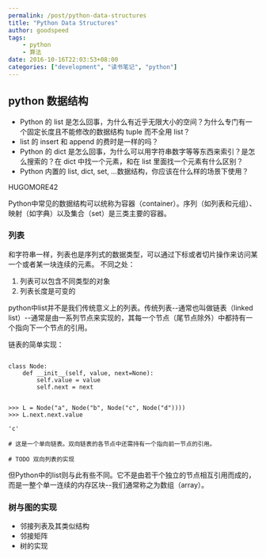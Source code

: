 ```yaml
---
permalink: /post/python-data-structures
title: "Python Data Structures"
author: goodspeed
tags:
    - python
    - 算法
date: 2016-10-16T22:03:53+08:00
categories: ["development", "读书笔记", "python"]
---
```



## python 数据结构

* Python 的 list 是怎么回事，为什么有近乎无限大小的空间？为什么专门有一个固定长度且不能修改的数据结构 tuple 而不全用 list？
* list 的 insert 和 append 的费时是一样的吗？
* Python 的 dict 是怎么回事，为什么可以用字符串数字等等东西来索引？是怎么搜索的？在 dict 中找一个元素，和在 list 里面找一个元素有什么区别？
* Python 内置的 list, dict, set, ...数据结构，你应该在什么样的场景下使用？

HUGOMORE42

Python中常见的数据结构可以统称为容器（container）。序列（如列表和元组）、映射（如字典）以及集合（set）是三类主要的容器。

### 列表

和字符串一样，列表也是序列式的数据类型，可以通过下标或者切片操作来访问某一个或者某一块连续的元素。
不同之处：
1. 列表可以包含不同类型的对象
2. 列表长度是可变的

python中list并不是我们传统意义上的列表。传统列表--通常也叫做链表（linked list）--通常是由一系列节点来实现的，其每一个节点（尾节点除外）中都持有一个指向下一个节点的引用。

链表的简单实现：

```

class Node:
	def __init__(self, value, next=None):
		self.value = value
		self.next = next


>>> L = Node("a", Node("b", Node("c", Node("d"))))
>>> L.next.next.value

'c'

# 这是一个单向链表。双向链表的各节点中还需持有一个指向前一节点的引用。

# TODO 双向列表的实现

```

但Python中的list则与此有些不同。它不是由若干个独立的节点相互引用而成的，而是一整个单一连续的内存区块--我们通常称之为数组（array）。


### 树与图的实现

* 邻接列表及其类似结构
* 邻接矩阵
* 树的实现

###
